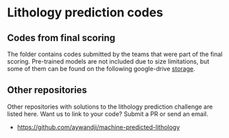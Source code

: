 # Lithology prediction codes

## Codes from final scoring

The folder contains codes submitted by the teams that were part of the final scoring. Pre-trained models are not included due to size limitations, but some of them
can be found on the following google-drive [storage](https://drive.google.com/drive/folders/1cjoXogp68PPUvQ_Sp_7Q7mnunf9gZzvf).

## Other repositories
Other repositories with solutions to the lithology prediction challenge are listed here. Want us to link to your code? Submit a PR or send an email.

- https://github.com/aywandji/machine-predicted-lithology
